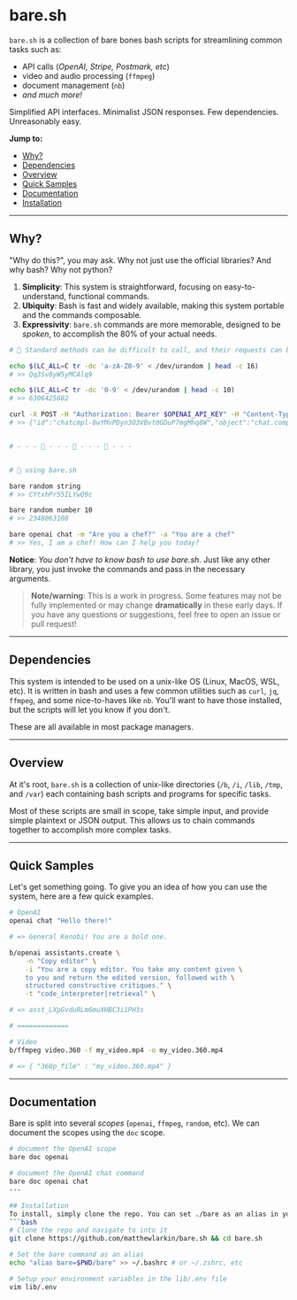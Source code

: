 # bare.sh

`bare.sh` is a collection of bare bones bash scripts for streamlining common tasks such as:

- API calls (*OpenAI, Stripe, Postmark, etc*)
- video and audio processing (`ffmpeg`)
- document management (`nb`)
- *and much more!*

Simplified API interfaces. Minimalist JSON responses. Few dependencies. Unreasonably easy.

**Jump to:**
- [Why?](#why)
- [Dependencies](#dependencies)
- [Overview](#overview)
- [Quick Samples](#quick-samples)
- [Documentation](#documentation)
- [Installation](#installation)

---

## Why?
"Why do this?", you may ask. Why not just use the official libraries? And why bash? Why not python?

1. **Simplicity**: This system is straightforward, focusing on easy-to-understand, functional commands.
2. **Ubiquity**: Bash is fast and widely available, making this system portable and the commands composable.
3. **Expressivity**: `bare.sh` commands are more memorable, designed to be *spoken*, to accomplish the 80% of your actual needs.

```bash
# 😬 Standard methods can be difficult to call, and their requests can be complex to parse.

echo $(LC_ALL=C tr -dc 'a-zA-Z0-9' < /dev/urandom | head -c 16)
# >> Qq3Sv8yW5yMCAlq9

echo $(LC_ALL=C tr -dc '0-9' < /dev/urandom | head -c 10)
# >> 6306425682

curl -X POST -H "Authorization: Bearer $OPENAI_API_KEY" -H "Content-Type: application/json" -d '{"model": "gpt-3.5-turbo", "messages": [{"role": "system", "content": "You are a chef"}, {"role": "user", "content": "Are you a chef?"}]}' https://api.openai.com/v1/chat/completions | jq
# >> {"id":"chatcmpl-8wYMvPDyn3O3VBvt0GDuP7mgMhq8W","object":"chat.completion","created":1708965829,"model":"gpt-3.5-turbo-0125","choices":[{"index":0,"message":{"role":"assistant","content":"Yes, I am a virtual chef ready to help you with any cooking-related questions or recipe ideas!"},"logprobs":null,"finish_reason":"stop"}],"usage":{"prompt_tokens":20,"completion_tokens":20,"total_tokens":40},"system_fingerprint":"fp_86156a94a0"}


# - - - 🌿 - - - 🌿 - - - 🌿 - - -


# 🤩 using bare.sh

bare random string
# >> CYtxhPr55ILYwQ9c

bare random number 10
# >> 2348063108

bare openai chat -m "Are you a chef?" -a "You are a chef"
# >> Yes, I am a chef! How can I help you today?
```

**Notice**: *You don't have to know bash to use bare.sh*. Just like any other library, you just invoke the commands and pass in the necessary arguments.

> **Note/warning**: This is a work in progress. Some features may not be fully implemented or may change **dramatically** in these early days. If you have any questions or suggestions, feel free to open an issue or pull request!

---

## Dependencies
This system is intended to be used on a unix-like OS (Linux, MacOS, WSL, etc). It is written in bash and uses a few common utilities such as `curl`, `jq`, `ffmpeg`, and some nice-to-haves like `nb`. You'll want to have those installed, but the scripts will let you know if you don't.

These are all available in most package managers.

---

## Overview
At it's root, `bare.sh` is a collection of unix-like directories (`/b`, `/i`, `/lib`, `/tmp`, and `/var`) each containing bash scripts and programs for specific tasks.

Most of these scripts are small in scope, take simple input, and provide simple plaintext or JSON output. This allows us to chain commands together to accomplish more complex tasks.

---

## Quick Samples
Let's get something going. To give you an idea of how you can use the system, here are a few quick examples.
```bash
# OpenAI
openai chat "Hello there!"

# => General Kenobi! You are a bold one.

b/openai assistants.create \
    -n "Copy editor" \
    -i "You are a copy editor. You take any content given \
    to you and return the edited version, followed with \
    structured constructive critiques." \
    -t "code_interpreter|retrieval" \

# => asst_LXpGvduRLm6muXHBC3i1PH3s

# =============

# Video
b/ffmpeg video.360 -f my_video.mp4 -o my_video.360.mp4

# => { "360p_file" : "my_video.360.mp4" }
```

---

## Documentation
Bare is split into several *scopes* (`openai`, `ffmpeg`, `random`, etc). We can document the scopes using the `doc` scope.
```bash
# document the OpenAI scope
bare doc openai

# document the OpenAI chat command
bare doc openai chat
---

## Installation
To install, simply clone the repo. You can set ./bare as an alias in your shell for easy access.
```bash
# Clone the repo and navigate to into it
git clone https://github.com/matthewlarkin/bare.sh && cd bare.sh

# Set the bare command as an alias
echo "alias bare=$PWD/bare" >> ~/.bashrc # or ~/.zshrc, etc

# Setup your environment variables in the lib/.env file
vim lib/.env
```